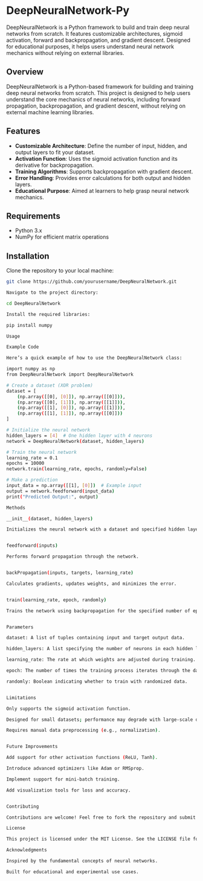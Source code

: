 # DeepNeuralNetwork-Py
DeepNeuralNetwork is a Python framework to build and train deep neural networks from scratch. It features customizable architectures, sigmoid activation, forward and backpropagation, and gradient descent. Designed for educational purposes, it helps users understand neural network mechanics without relying on external libraries.


## Overview
DeepNeuralNetwork is a Python-based framework for building and training deep neural networks from scratch. This project is designed to help users understand the core mechanics of neural networks, including forward propagation, backpropagation, and gradient descent, without relying on external machine learning libraries.

## Features
- **Customizable Architecture**: Define the number of input, hidden, and output layers to fit your dataset.
- **Activation Function**: Uses the sigmoid activation function and its derivative for backpropagation.
- **Training Algorithms**: Supports backpropagation with gradient descent.
- **Error Handling**: Provides error calculations for both output and hidden layers.
- **Educational Purpose**: Aimed at learners to help grasp neural network mechanics.

## Requirements
- Python 3.x
- NumPy for efficient matrix operations

## Installation
Clone the repository to your local machine:
```bash
git clone https://github.com/yourusername/DeepNeuralNetwork.git

Navigate to the project directory:

cd DeepNeuralNetwork

Install the required libraries:

pip install numpy

Usage

Example Code

Here’s a quick example of how to use the DeepNeuralNetwork class:

import numpy as np
from DeepNeuralNetwork import DeepNeuralNetwork

# Create a dataset (XOR problem)
dataset = [
    (np.array([[0], [0]]), np.array([[0]])),
    (np.array([[0], [1]]), np.array([[1]])),
    (np.array([[1], [0]]), np.array([[1]])),
    (np.array([[1], [1]]), np.array([[0]]))
]

# Initialize the neural network
hidden_layers = [4]  # One hidden layer with 4 neurons
network = DeepNeuralNetwork(dataset, hidden_layers)

# Train the neural network
learning_rate = 0.1
epochs = 10000
network.train(learning_rate, epochs, randomly=False)

# Make a prediction
input_data = np.array([[1], [0]])  # Example input
output = network.feedforward(input_data)
print("Predicted Output:", output)

Methods

__init__(dataset, hidden_layers)

Initializes the neural network with a dataset and specified hidden layers.


feedforward(inputs)

Performs forward propagation through the network.


backPropagation(inputs, targets, learning_rate)

Calculates gradients, updates weights, and minimizes the error.


train(learning_rate, epoch, randomly)

Trains the network using backpropagation for the specified number of epochs.


Parameters

dataset: A list of tuples containing input and target output data.

hidden_layers: A list specifying the number of neurons in each hidden layer.

learning_rate: The rate at which weights are adjusted during training.

epoch: The number of times the training process iterates through the dataset.

randomly: Boolean indicating whether to train with randomized data.


Limitations

Only supports the sigmoid activation function.

Designed for small datasets; performance may degrade with large-scale datasets.

Requires manual data preprocessing (e.g., normalization).


Future Improvements

Add support for other activation functions (ReLU, Tanh).

Introduce advanced optimizers like Adam or RMSprop.

Implement support for mini-batch training.

Add visualization tools for loss and accuracy.


Contributing

Contributions are welcome! Feel free to fork the repository and submit pull requests for improvements or bug fixes.

License

This project is licensed under the MIT License. See the LICENSE file for more details.

Acknowledgments

Inspired by the fundamental concepts of neural networks.

Built for educational and experimental use cases.


